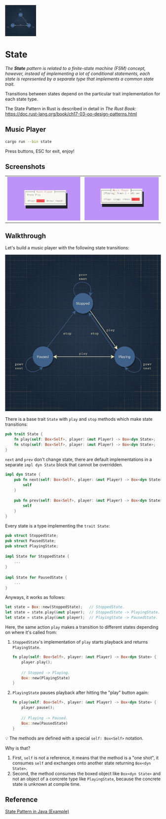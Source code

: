 <img src="images/state_machine.jpg" width="100" />

# State

_The **State** pattern is related to a finite-state machine (FSM) concept,
however, instead of implementing a lot of conditional statements, each state is represented by a separate type that implements a common state trait._

Transitions between states depend on the particular trait implementation for
each state type.

The State Pattern in Rust is described in detail in _The Rust Book_:
https://doc.rust-lang.org/book/ch17-03-oo-design-patterns.html

## Music Player

```bash
cargo run --bin state
```

Press buttons, ESC for exit, enjoy!

## Screenshots

|                                |                                |
| ------------------------------ | ------------------------------ |
| ![Stopped](images/stopped.png) | ![Playing](images/playing.png) |

## Walkthrough

Let's build a music player with the following state transitions:

![Music Player State Machine](images/state_machine.jpg)

There is a base trait `State` with `play` and `stop` methods which make state
transitions:

```rust
pub trait State {
    fn play(self: Box<Self>, player: &mut Player) -> Box<dyn State>;
    fn stop(self: Box<Self>, player: &mut Player) -> Box<dyn State>;
}
```

`next` and `prev` don't change state, there are default implementations
in a separate `impl dyn State` block that cannot be overridden.

```rust
impl dyn State {
    pub fn next(self: Box<Self>, player: &mut Player) -> Box<dyn State> {
        self
    }

    pub fn prev(self: Box<Self>, player: &mut Player) -> Box<dyn State> {
        self
    }
}
```

Every state is a type implementing the `trait State`:

```rust
pub struct StoppedState;
pub struct PausedState;
pub struct PlayingState;

impl State for StoppedState {
    ...
}

impl State for PausedState {
    ...
}
```

Anyways, it works as follows:

```rust
let state = Box::new(StoppedState);   // StoppedState.
let state = state.play(&mut player);  // StoppedState -> PlayingState.
let state = state.play(&mut player);  // PlayingState -> PausedState.
```

Here, the same action `play` makes a transition to different states depending
on where it's called from:

1. `StoppedState`'s implementation of `play` starts playback and returns
   `PlayingState`.

   ```rust
   fn play(self: Box<Self>, player: &mut Player) -> Box<dyn State> {
       player.play();

       // Stopped -> Playing.
       Box::new(PlayingState)
   }
   ```

2. `PlayingState` pauses playback after hitting the "play" button again:

   ```rust
   fn play(self: Box<Self>, player: &mut Player) -> Box<dyn State> {
       player.pause();

       // Playing -> Paused.
       Box::new(PausedState)
   }
   ```

💡 The methods are defined with a special `self: Box<Self>` notation.

Why is that?

1. First, `self` is not a reference, it means that the method is a "one shot",
   it consumes `self` and exchanges onto another state returning `Box<dyn State>`.
2. Second, the method consumes the boxed object like `Box<dyn State>` and
   not an object of a concrete type like `PlayingState`, because the concrete
   state is unknown at compile time.

## Reference

[State Pattern in Java (Example)](https://refactoring.guru/design-patterns/state/java/example)
